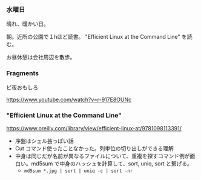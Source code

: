 ### 水曜日

晴れ、暖かい日。

朝。近所の公園で１hほど読書。
"Efficient Linux at the Command Line" を読む。

お昼休憩は会社周辺を散歩。

### Fragments

ピ夜おもしろ

https://www.youtube.com/watch?v=r-917E8OUNc

### "Efficient Linux at the Command Line"

https://www.oreilly.com/library/view/efficient-linux-at/9781098113391/

- 序盤はシェル芸っぽい話
- Cut コマンド使ったことなかった。列単位の切り出しができる理解
- 中身は同じだが名前が異なるファイルについて、重複を探すコマンド例が面白い。md5sum で中身のハッシュを計算して、sort, uniq, sort と繋げる。
    - `md5sum *.jpg | sort | uniq -c | sort -nr`